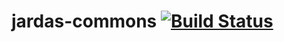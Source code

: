 jardas-commons [![Build Status](https://travis-ci.org/phjardas/jardas-commons.png?branch=master)](https://travis-ci.org/phjardas/jardas-commons)
==============

